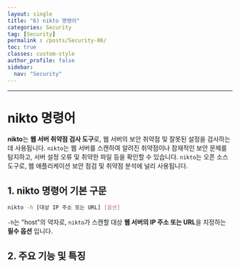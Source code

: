 ```yaml
---
layout: single
title: "6) nikto 명령어"
categories: Security
tag: [Security]
permalink : /posts/Security-06/
toc: true
classes: custom-style
author_profile: false
sidebar:
  nav: "Security"
---
```


<hr>

# nikto 명령어

**nikto**는 **웹 서버 취약점 검사 도구**로, 웹 서버의 보안 취약점 및 잘못된 설정을 검사하는 데 사용됩니다. `nikto`는 웹 서버를 스캔하여 알려진 취약점이나 잠재적인 보안 문제를 탐지하고, 서버 설정 오류 및 취약한 파일 등을 확인할 수 있습니다. `nikto`는 오픈 소스 도구로, 웹 애플리케이션 보안 점검 및 취약점 분석에 널리 사용됩니다.

## 1. nikto 명령어 기본 구문

```bash
nikto -h [대상 IP 주소 또는 URL] [옵션]
```

`-h`는 "host"의 약자로, `nikto`가 스캔할 대상 **웹 서버의 IP 주소 또는 URL**을 지정하는 **필수 옵션** 입니다.

## 2. 주요 기능 및 특징